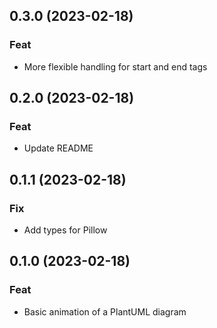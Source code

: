 ## 0.3.0 (2023-02-18)

### Feat

- More flexible handling for start and end tags

## 0.2.0 (2023-02-18)

### Feat

- Update README

## 0.1.1 (2023-02-18)

### Fix

- Add types for Pillow

## 0.1.0 (2023-02-18)

### Feat

- Basic animation of a PlantUML diagram
